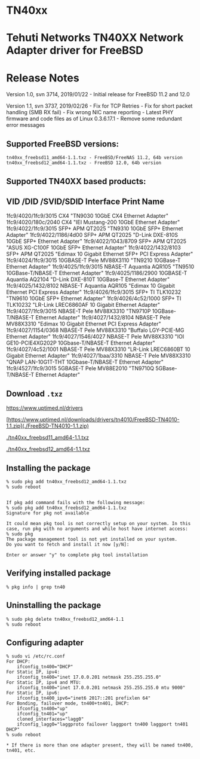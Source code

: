 # TN40xx
Tehuti Networks TN40XX Network Adapter driver for FreeBSD
=========================================================

Release Notes
=============
Version 1.0, svn 3714, 2019/01/22
	- Initial release for FreeBSD 11.2 and 12.0

Version 1.1, svn 3737, 2019/02/26
	- Fix for TCP Retries
	- Fix for short packet handling (SMB RX fail)
	- Fix wrong NIC name reporting
	- Latest PHY firmware and code files as of Linux 0.3.6.17.1
	- Remove some redundant error messages

Supported FreeBSD versions:
---------------------------
	tn40xx_freebsd11_amd64-1.1.txz - FreeBSD/FreeNAS 11.2, 64b version
	tn40xx_freebsd12_amd64-1.1.txz - FreeBSD 12.0, 64b version

Supported TN40XX based products:
--------------------------------

VID /DID /SVID/SDID	Interface			Print Name
------------------------------------------------------------------
1fc9/4020/1fc9/3015	CX4 				"TN9030 10GbE CX4 Ethernet Adapter"
1fc9/4020/180c/2040	CX4 				"IEI Mustang-200 10GbE Ethernet Adapter"
1fc9/4022/1fc9/3015	SFP+ APM QT2025 		"TN9310 10GbE SFP+ Ethernet Adapter"
1fc9/4022/1186/4d00	SFP+ APM QT2025			"D-Link DXE-810S 10GbE SFP+ Ethernet Adapter"
1fc9/4022/1043/8709	SFP+ APM QT2025			"ASUS XG-C100F 10GbE SFP+ Ethernet Adapter"
1fc9/4022/1432/8103	SFP+ APM QT2025			"Edimax 10 Gigabit Ethernet SFP+ PCI Express Adapter"
1fc9/4024/1fc9/3015	10GBASE-T Pele MV88X3110	"TN9210 10GBase-T Ethernet Adapter"
1fc9/4025/1fc9/3015	NBASE-T Aquantia AQR105		"TN9510 10GBase-T/NBASE-T Ethernet Adapter"
1fc9/4025/1186/2900	10GBASE-T Aquantia AQ2104	"D-Link DXE-810T 10GBase-T Ethernet Adapter"
1fc9/4025/1432/8102	NBASE-T Aquantia AQR105		"Edimax 10 Gigabit Ethernet PCI Express Adapter"
1fc9/4026/1fc9/3015	SFP+ TI TLK10232		"TN9610 10GbE SFP+ Ethernet Adapter"
1fc9/4026/4c52/1000	SFP+ TI TLK10232		"LR-Link LREC6860AF 10 Gigabit Ethernet Adapter"
1fc9/4027/1fc9/3015	NBASE-T Pele MV88X3310	"TN9710P 10GBase-T/NBASE-T Ethernet Adapter"
1fc9/4027/1432/8104	NBASE-T Pele MV88X3310	"Edimax 10 Gigabit Ethernet PCI Express Adapter"
1fc9/4027/1154/0368	NBASE-T Pele MV88X3310	"Buffalo LGY-PCIE-MG Ethernet Adapter"
1fc9/4027/1546/4027	NBASE-T Pele MV88X3310	"IOI GE10-PCIE4XG202P 10Gbase-T/NBASE-T Ethernet Adapter"
1fc9/4027/4c52/1001	NBASE-T Pele MV88X3310	"LR-Link LREC6860BT 10 Gigabit Ethernet Adapter"
1fc9/4027/1baa/3310	NBASE-T Pele MV88X3310	"QNAP LAN-10G1T-THT 10Gbase-T/NBASE-T Ethernet Adapter"
1fc9/4527/1fc9/3015	5GBASE-T Pele MV88E2010	"TN9710Q 5GBase-T/NBASE-T Ethernet Adapter"

Download `.txz`
----------------------
https://www.uptimed.nl/drivers

[https://www.uptimed.nl/downloads/drivers/tn4010/FreeBSD-TN4010-1.1.zip](./FreeBSD-TN4010-1.1.zip)

[./tn40xx_freebsd11_amd64-1.1.txz](./tn40xx_freebsd11_amd64-1.1.txz)

[./tn40xx_freebsd12_amd64-1.1.txz](./tn40xx_freebsd12_amd64-1.1.txz)

Installing the package
----------------------
	% sudo pkg add tn40xx_freebsd12_amd64-1.1.txz
	% sudo reboot


	If pkg add command fails with the following message:
	% sudo pkg add tn40xx_freebsd12_amd64-1.1.txz
	Signature for pkg not available

	It could mean pkg tool is not correctly setup on your system. In this case, run pkg with no arguments and while host have internet access:
	% sudo pkg
	The package management tool is not yet installed on your system.
	Do you want to fetch and install it now [y/N]:
	
	Enter or answer "y" to complete pkg tool installation

Verifying installed package
---------------------------
	% pkg info | grep tn40

Uninstalling the package
------------------------
	% sudo pkg delete tn40xx_freebsd12_amd64-1.1
	% sudo reboot

Configuring adapter
-------------------
	% sudo vi /etc/rc.conf
	For DHCP:
		ifconfig_tn400="DHCP"
	For Static IP, ipv4:
		ifconfig_tn400="inet 17.0.0.201 netmask 255.255.255.0"
	For Static IP, ipv4 and MTU:
		ifconfig_tn400="inet 17.0.0.201 netmask 255.255.255.0 mtu 9000"
	For Static IP, ipv6:
		ifconfig_tn400_ipv6="inet6 2017::201 prefixlen 64"
	For Bonding, failover mode, tn400+tn401, DHCP:
		ifconfig_tn400="up"
		ifconfig_tn401="up"
		cloned_interfaces="lagg0"
		ifconfig_lagg0="laggproto failover laggport tn400 laggport tn401 DHCP"
	% sudo reboot

	* If there is more than one adapter present, they will be named tn400, tn401, etc.
